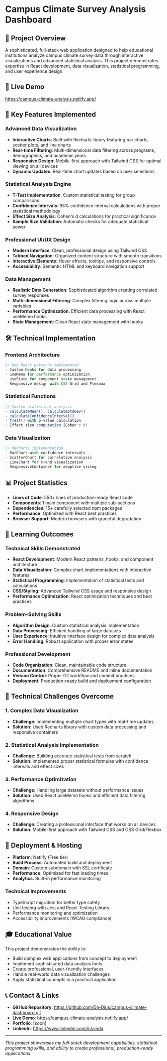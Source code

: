 # Campus Climate Survey Analysis Dashboard

## 🎯 Project Overview

A sophisticated, full-stack web application designed to help educational institutions analyze campus climate survey data through interactive visualizations and advanced statistical analysis. This project demonstrates expertise in React development, data visualization, statistical programming, and user experience design.

## 🚀 Live Demo

https://campus-climate-analysis.netlify.app/

## 🎨 Key Features Implemented

### **Advanced Data Visualization**
- **Interactive Charts**: Built with Recharts library featuring bar charts, scatter plots, and line charts
- **Real-time Filtering**: Multi-dimensional data filtering across programs, demographics, and academic years
- **Responsive Design**: Mobile-first approach with Tailwind CSS for optimal viewing on all devices
- **Dynamic Updates**: Real-time chart updates based on user selections

### **Statistical Analysis Engine**
- **T-Test Implementation**: Custom statistical testing for group comparisons
- **Confidence Intervals**: 95% confidence interval calculations with proper statistical methodology
- **Effect Size Analysis**: Cohen's d calculations for practical significance
- **Sample Size Validation**: Automatic checks for adequate statistical power

### **Professional UI/UX Design**
- **Modern Interface**: Clean, professional design using Tailwind CSS
- **Tabbed Navigation**: Organized content structure with smooth transitions
- **Interactive Elements**: Hover effects, tooltips, and responsive controls
- **Accessibility**: Semantic HTML and keyboard navigation support

### **Data Management**
- **Realistic Data Generation**: Sophisticated algorithm creating correlated survey responses
- **Multi-dimensional Filtering**: Complex filtering logic across multiple variables
- **Performance Optimization**: Efficient data processing with React useMemo hooks
- **State Management**: Clean React state management with hooks

## 🛠️ Technical Implementation

### **Frontend Architecture**
```javascript
// Key React patterns implemented
- Custom hooks for data processing
- useMemo for performance optimization
- useState for component state management
- Responsive design with CSS Grid and Flexbox
```

### **Statistical Functions**
```javascript
// Custom statistical analysis
- calculateMean(), calculateStdDev()
- calculateConfidenceInterval()
- tTest() with p-value calculation
- Effect size computation (Cohen's d)
```

### **Data Visualization**
```javascript
// Recharts implementation
- BarChart with confidence intervals
- ScatterChart for correlation analysis
- LineChart for trend visualization
- ResponsiveContainer for adaptive sizing
```

## 📊 Project Statistics

- **Lines of Code**: 550+ lines of production-ready React code
- **Components**: 1 main component with multiple sub-sections
- **Dependencies**: 15+ carefully selected npm packages
- **Performance**: Optimized with React best practices
- **Browser Support**: Modern browsers with graceful degradation

## 🎯 Learning Outcomes

### **Technical Skills Demonstrated**
- **React Development**: Modern React patterns, hooks, and component architecture
- **Data Visualization**: Complex chart implementations with interactive features
- **Statistical Programming**: Implementation of statistical tests and calculations
- **CSS/Styling**: Advanced Tailwind CSS usage and responsive design
- **Performance Optimization**: React optimization techniques and best practices

### **Problem-Solving Skills**
- **Algorithm Design**: Custom statistical analysis implementation
- **Data Processing**: Efficient handling of large datasets
- **User Experience**: Intuitive interface design for complex data analysis
- **Error Handling**: Robust application with proper error states

### **Professional Development**
- **Code Organization**: Clean, maintainable code structure
- **Documentation**: Comprehensive README and inline documentation
- **Version Control**: Proper Git workflow and commit practices
- **Deployment**: Production-ready build and deployment configuration

## 🔧 Technical Challenges Overcome

### **1. Complex Data Visualization**
- **Challenge**: Implementing multiple chart types with real-time updates
- **Solution**: Used Recharts library with custom data processing and responsive containers

### **2. Statistical Analysis Implementation**
- **Challenge**: Building accurate statistical tests from scratch
- **Solution**: Implemented proper statistical formulas with confidence intervals and effect sizes

### **3. Performance Optimization**
- **Challenge**: Handling large datasets without performance issues
- **Solution**: Used React useMemo hooks and efficient data filtering algorithms

### **4. Responsive Design**
- **Challenge**: Creating a professional interface that works on all devices
- **Solution**: Mobile-first approach with Tailwind CSS and CSS Grid/Flexbox

## 🚀 Deployment & Hosting

- **Platform**: Netlify (Free tier)
- **Build Process**: Automated build and deployment
- **Domain**: Custom subdomain with SSL certificate
- **Performance**: Optimized for fast loading times
- **Analytics**: Built-in performance monitoring


### **Technical Improvements**
- TypeScript migration for better type safety
- Unit testing with Jest and React Testing Library
- Performance monitoring and optimization
- Accessibility improvements (WCAG compliance)

## 🎓 Educational Value

This project demonstrates the ability to:
- Build complex web applications from concept to deployment
- Implement sophisticated data analysis tools
- Create professional, user-friendly interfaces
- Handle real-world data visualization challenges
- Apply statistical concepts in a practical application

## 📞 Contact & Links

- **GitHub Repository**: https://github.com/Da-Dius/campus-climate-dashboard.git
- **Live Demo**: https://campus-climate-analysis.netlify.app/
- **Portfolio**: [soon]
- **LinkedIn**: https://www.linkedin.com/in/ainda

---

*This project showcases my full-stack development capabilities, statistical programming skills, and ability to create professional, production-ready applications.* 
